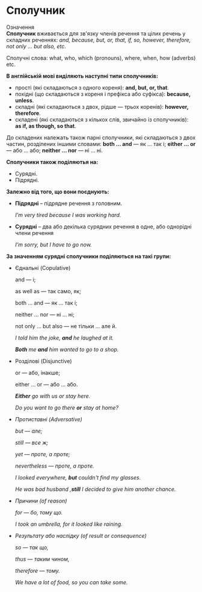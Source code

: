 # Сполучник

<div class="eoz-wrap">
<span class="eoz">Означення</span>
<div class="eoz-text">
<b>Сполучник</b> вживається для зв'язку членів речення та цілих речень у складних реченнях: <i>and, because, but, or, that, if, so, however, therefore, not only ... but also, etc</i>.
</div>
</div>

<p><span class="p1">Сполучні слова</span>: what, who, which (pronouns), where, when, how (adverbs) etc.</p>

<p><b>В англійській мові виділяють наступні типи сполучників:</b></p>

<ul>
<li><span class="p1">прості</span> (які складаються з одного кореня): <b>and, but, or, that</b>.</li>
<li><span class="p1">похідні</span> (що складаються з кореня і префікса або суфікса): <b>because, unless</b>.</li>
<li><span class="p1">складні</span> (які складаються з двох, рідше — трьох коренів): <b>however, therefore</b>.</li>
<li><span class="p1">складені</span> (які складаються з кількох слів, звичайно із сполучників): <b>as if, as though, so that</b>.</li>
</ul>

<p>До складених належать також парні сполучники, які складаються з двох частин, розділених іншими словами: <b>both ... and</b> — як ... так і; <b>either ... or</b> — або ... або; <b>neither ... nor</b> — ні ... ні.</p>

<p><b>Сполучники також поділяютья на:</b></p>

<ul>
<li>Cурядні.</li>
<li>Підрядні.</li>
</ul>

<p><b>Залежно від того, що вони поєднують:</b></p>

<ul>
<li><b>Підрядні</b> – підрядне речення з головним.</li>
<p><i>I’m very tired because I was working hard.</i></p>
<li><b>Сурядні</b> – два або декілька сурядних речення в одне, або однорідні члени речення</li>
<p><i>I’m sorry, but I have to go now.</i></p>
</ul>

<p><b>За значенням сурядні сполучники поділяються на такі групи:</b></p>

<ul>
<li><span class="p1">Єднальні (Copulative)</span></li>
<p>and — і;</p>
<p>as well as — так само, як;</p>
<p>both ... and — як ... так і;</p> 
<p>neither ... nor — ні ... ні;</p> 
<p>not only ... but also — не тільки ... але й.</p>
<p><i>I told him the joke, <b>and</b> he laughed at it.</i></p>
<p><i><b>Both</b> me <b>and</b> him wanted to go to a shop.</i></p>
<li><span class="p1">Розділові (Disjunctive)</span></li>
<p>or — або, інакше;</p> 
<p>either ... or — або ... або.</p>
<p><i><b>Either</b> go with us or stay here.</i></p>
<p><i>Do you want to go there <b>or</b> stay at home?</p>
<li><span class="p1">Протиставні (Adversative)</span></li>
<p>but — але;</p>
<p>still — все ж;</p> 
<p>yet — проте, а проте;</p> 
<p>nevertheless — проте, a проте.</p>
<p><i>I looked everywhere, <b>but</b> couldn't find my glasses.</i></p>
<p><i>He was bad husband ,<b>still</b> I decided to give him another chance.</i></p>
<li><span class="p1">Причини (of reason)</span></li>
<p>for — бо, тому що.</p>
<p><i>I took an umbrella, for it looked like raining.</i></p>
<li><span class="p1">Результату або наслідку (of result or consequence)</span></li>
<p>so — так що,</p>  
<p>thus — таким чином,</p> 
<p>therefore — тому.</p>
<p><i>We have a lot of food, so you can take some.</i></p>
</ul>


